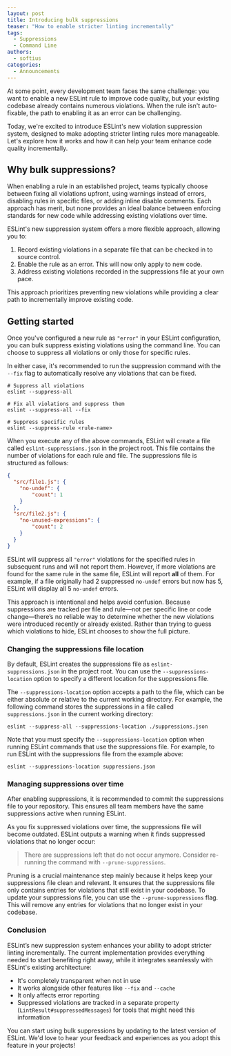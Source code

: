 ```yaml
---
layout: post
title: Introducing bulk suppressions
teaser: "How to enable stricter linting incrementally"
tags:
  - Suppressions
  - Command Line
authors:
  - softius
categories:
  - Announcements
---
```


At some point, every development team faces the same challenge: you want to enable a new ESLint rule to improve code quality, but your existing codebase already contains numerous violations. When the rule isn't auto-fixable, the path to enabling it as an error can be challenging.

Today, we're excited to introduce ESLint's new violation suppression system, designed to make adopting stricter linting rules more manageable. Let's explore how it works and how it can help your team enhance code quality incrementally.

## Why bulk suppressions?

When enabling a rule in an established project, teams typically choose between fixing all violations upfront, using warnings instead of errors, disabling rules in specific files, or adding inline disable comments. Each approach has merit, but none provides an ideal balance between enforcing standards for new code while addressing existing violations over time.

ESLint's new suppression system offers a more flexible approach, allowing you to:

1. Record existing violations in a separate file that can be checked in to source control.
2. Enable the rule as an error. This will now only apply to new code.
3. Address existing violations recorded in the suppressions file at your own pace.

This approach prioritizes preventing new violations while providing a clear path to incrementally improve existing code.

## Getting started

Once you've configured a new rule as `"error"` in your ESLint configuration, you can bulk suppress existing violations using the command line. You can choose to suppress all violations or only those for specific rules.

In either case, it's recommended to run the suppression command with the `--fix` flag to automatically resolve any violations that can be fixed.

```shell
# Suppress all violations
eslint --suppress-all

# Fix all violations and suppress them
eslint --suppress-all --fix

# Suppress specific rules
eslint --suppress-rule <rule-name>
```

When you execute any of the above commands, ESLint will create a file called `eslint-suppressions.json` in the project root. This file contains the number of violations for each rule and file. The suppressions file is structured as follows:

```json
{
  "src/file1.js": {
    "no-undef": {
        "count": 1
    }
  },
  "src/file2.js": {
    "no-unused-expressions": {
        "count": 2
    }
  }
}
```

ESLint will suppress all `"error"` violations for the specified rules in subsequent runs and will not report them. However, if more violations are found for the same rule in the same file, ESLint will report **all** of them. For example, if a file originally had 2 suppressed `no-undef` errors but now has 5, ESLint will display all 5 `no-undef` errors.

This approach is intentional and helps avoid confusion. Because suppressions are tracked per file and rule—not per specific line or code change—there’s no reliable way to determine whether the new violations were introduced recently or already existed. Rather than trying to guess which violations to hide, ESLint chooses to show the full picture.

### Changing the suppressions file location

By default, ESLint creates the suppressions file as `eslint-suppressions.json` in the project root. You can use the `--suppressions-location` option to specify a different location for the suppressions file.

The `--suppressions-location` option accepts a path to the file, which can be either absolute or relative to the current working directory. For example, the following command stores the suppressions in a file called `suppressions.json` in the current working directory:

```
eslint --suppress-all --suppressions-location ./suppressions.json
```

Note that you must specify the `--suppressions-location` option when running ESLint commands that use the suppressions file. For example, to run ESLint with the suppressions file from the example above:

```
eslint --suppressions-location suppressions.json
```

### Managing suppressions over time

After enabling suppressions, it is recommended to commit the suppressions file to your repository. This ensures all team members have the same suppressions active when running ESLint.

As you fix suppressed violations over time, the suppressions file will become outdated. ESLint outputs a warning when it finds suppressed violations that no longer occur:

> There are suppressions left that do not occur anymore. Consider re-running the command with `--prune-suppressions`.

Pruning is a crucial maintenance step mainly because it helps keep your suppressions file clean and relevant. It ensures that the suppressions file only contains entries for violations that still exist in your codebase. To update your suppressions file, you can use the `--prune-suppressions` flag. This will remove any entries for violations that no longer exist in your codebase.

### Conclusion

ESLint’s new suppression system enhances your ability to adopt stricter linting incrementally. The current implementation provides everything needed to start benefiting right away, while it integrates seamlessly with ESLint's existing architecture:

* It's completely transparent when not in use
* It works alongside other features like `--fix` and `--cache`
* It only affects error reporting
* Suppressed violations are tracked in a separate property (`LintResult#suppressedMessages`) for tools that might need this information

You can start using bulk suppressions by updating to the latest version of ESLint. We'd love to hear your feedback and experiences as you adopt this feature in your projects!
